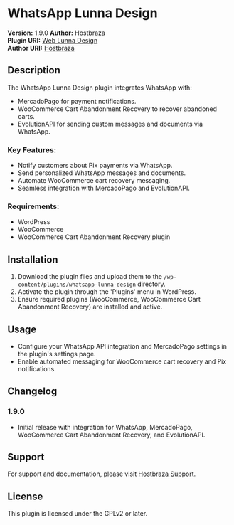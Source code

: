 
# WhatsApp Lunna Design

**Version:** 1.9.0 
**Author:** Hostbraza  
**Plugin URI:** [Web Lunna Design](https://web.lunnadesign.com.br)  
**Author URI:** [Hostbraza](https://hostbraza.com.br)  

## Description

The WhatsApp Lunna Design plugin integrates WhatsApp with:
- MercadoPago for payment notifications.
- WooCommerce Cart Abandonment Recovery to recover abandoned carts.
- EvolutionAPI for sending custom messages and documents via WhatsApp.

### Key Features:
- Notify customers about Pix payments via WhatsApp.
- Send personalized WhatsApp messages and documents.
- Automate WooCommerce cart recovery messaging.
- Seamless integration with MercadoPago and EvolutionAPI.

### Requirements:
- WordPress
- WooCommerce
- WooCommerce Cart Abandonment Recovery plugin

## Installation

1. Download the plugin files and upload them to the `/wp-content/plugins/whatsapp-lunna-design` directory.
2. Activate the plugin through the 'Plugins' menu in WordPress.
3. Ensure required plugins (WooCommerce, WooCommerce Cart Abandonment Recovery) are installed and active.

## Usage

- Configure your WhatsApp API integration and MercadoPago settings in the plugin's settings page.
- Enable automated messaging for WooCommerce cart recovery and Pix notifications.

## Changelog

### 1.9.0
- Initial release with integration for WhatsApp, MercadoPago, WooCommerce Cart Abandonment Recovery, and EvolutionAPI.

## Support

For support and documentation, please visit [Hostbraza Support](https://hostbraza.com.br).

## License

This plugin is licensed under the GPLv2 or later.
